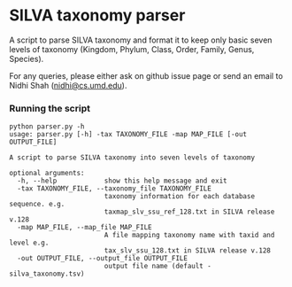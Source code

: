 # SILVA taxonomy parser

A script to parse SILVA taxonomy and format it to keep only basic seven levels of taxonomy (Kingdom, Phylum, Class, Order, Family, Genus, Species).

For any queries, please either ask on github issue page or send an email to Nidhi Shah (nidhi@cs.umd.edu).

### Running the script
```
python parser.py -h
usage: parser.py [-h] -tax TAXONOMY_FILE -map MAP_FILE [-out OUTPUT_FILE]

A script to parse SILVA taxonomy into seven levels of taxonomy

optional arguments:
  -h, --help            show this help message and exit
  -tax TAXONOMY_FILE, --taxonomy_file TAXONOMY_FILE
                        taxonomy information for each database sequence. e.g.
                        taxmap_slv_ssu_ref_128.txt in SILVA release v.128
  -map MAP_FILE, --map_file MAP_FILE
                        A file mapping taxonomy name with taxid and level e.g.
                        tax_slv_ssu_128.txt in SILVA release v.128
  -out OUTPUT_FILE, --output_file OUTPUT_FILE
                        output file name (default - silva_taxonomy.tsv)
```
